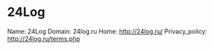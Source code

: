 
# 24Log

Name: 24Log
Domain: 24log.ru
Home: http://24log.ru/
Privacy_policy: http://24log.ru/terms.php
